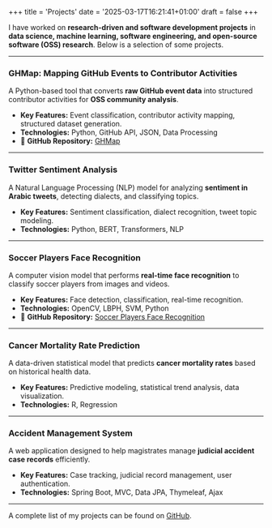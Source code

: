 +++
title = 'Projects'
date = '2025-03-17T16:21:41+01:00'
draft = false
+++

I have worked on **research-driven and software development projects** in **data science, machine learning, software engineering, and open-source software (OSS) research**. Below is a selection of some projects.

---

### GHMap: Mapping GitHub Events to Contributor Activities  
A Python-based tool that converts **raw GitHub event data** into structured contributor activities for **OSS community analysis**.  
- **Key Features:** Event classification, contributor activity mapping, structured dataset generation.  
- **Technologies:** Python, GitHub API, JSON, Data Processing  
- 🔗 **GitHub Repository:** [GHMap](https://github.com/uhourri/ghmap)  

---

### Twitter Sentiment Analysis  
A Natural Language Processing (NLP) model for analyzing **sentiment in Arabic tweets**, detecting dialects, and classifying topics.  
- **Key Features:** Sentiment classification, dialect recognition, tweet topic modeling.  
- **Technologies:** Python, BERT, Transformers, NLP  

---

### Soccer Players Face Recognition  
A computer vision model that performs **real-time face recognition** to classify soccer players from images and videos.  
- **Key Features:** Face detection, classification, real-time recognition.  
- **Technologies:** OpenCV, LBPH, SVM, Python  
- 🔗 **GitHub Repository:** [Soccer Players Face Recognition](https://github.com/uhourri/Soccer_Players_Face_Recognition)  

---

### Cancer Mortality Rate Prediction  
A data-driven statistical model that predicts **cancer mortality rates** based on historical health data.  
- **Key Features:** Predictive modeling, statistical trend analysis, data visualization.  
- **Technologies:** R, Regression  

---

### Accident Management System  
A web application designed to help magistrates manage **judicial accident case records** efficiently.  
- **Key Features:** Case tracking, judicial record management, user authentication.  
- **Technologies:** Spring Boot, MVC, Data JPA, Thymeleaf, Ajax  

---

A complete list of my projects can be found on [GitHub](https://github.com/uhourri).